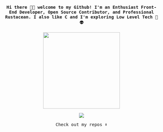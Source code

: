 <h4 align="center"><samp> Hi there 👋🏾  welcome to my Github! I'm an Enthusiast Front-End Developer, Open Source Contributor, and Professional Rustacean. I also like C and I'm exploring Low Level Tech 👾👽 </samp></h4>

<p align="center">
  <img width="250" src="https://media.giphy.com/media/2A75RyXVzzSI2bx4Gj/giphy.gif">
</p>


<p align="center">
<!-- <a href= "https://dev.to/ari_hacks"><img src="https://img.icons8.com/windows/32/000000/dev.png"/></a> -->
<a href= "https://twitter.com/mehdion1"><img src="https://img.icons8.com/material-outlined/32/000000/twitter.png"/></a>
<!-- <a href= "https://ko-fi.com/ari_hacks"><img src="https://img.icons8.com/pastel-glyph/32/000000/like--v1.png"/></a> -->
</p>

<p align="center"><samp>
Check out my repos ⬇️  
  </samp>
</p>

<!-- ![](https://visitor-badge.glitch.me/badge?page_id=ari-hacks.ari-hacks)
 -->
<!--
**ari-hacks/ari-hacks** is a ✨ _special_ ✨ repository because its `README.md` (this file) appears on your GitHub profile.

Here are some ideas to get you started:

- 🔭 I’m currently working on ...
- 🌱 I’m currently learning ...
- 👯 I’m looking to collaborate on ...
- 🤔 I’m looking for help with ...
- 💬 Ask me about ...
- 📫 How to reach me: ...
- 😄 Pronouns: ...
- ⚡ Fun fact: ...
-->

<!--
**meel-hd/meel-hd** is a ✨ _special_ ✨ repository because its `README.md` (this file) appears on your GitHub profile.

Here are some ideas to get you started:

- 🔭 I’m currently working on ...
- 🌱 I’m currently learning ...
- 👯 I’m looking to collaborate on ...
- 🤔 I’m looking for help with ...
- 💬 Ask me about ...
- 📫 How to reach me: ...
- ⚡ Fun fact: ...
-->
